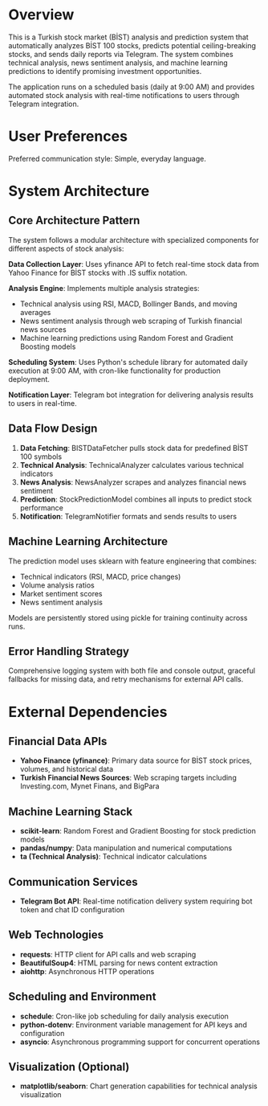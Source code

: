 # Overview

This is a Turkish stock market (BİST) analysis and prediction system that automatically analyzes BİST 100 stocks, predicts potential ceiling-breaking stocks, and sends daily reports via Telegram. The system combines technical analysis, news sentiment analysis, and machine learning predictions to identify promising investment opportunities.

The application runs on a scheduled basis (daily at 9:00 AM) and provides automated stock analysis with real-time notifications to users through Telegram integration.

# User Preferences

Preferred communication style: Simple, everyday language.

# System Architecture

## Core Architecture Pattern
The system follows a modular architecture with specialized components for different aspects of stock analysis:

**Data Collection Layer**: Uses yfinance API to fetch real-time stock data from Yahoo Finance for BİST stocks with .IS suffix notation.

**Analysis Engine**: Implements multiple analysis strategies:
- Technical analysis using RSI, MACD, Bollinger Bands, and moving averages
- News sentiment analysis through web scraping of Turkish financial news sources
- Machine learning predictions using Random Forest and Gradient Boosting models

**Scheduling System**: Uses Python's schedule library for automated daily execution at 9:00 AM, with cron-like functionality for production deployment.

**Notification Layer**: Telegram bot integration for delivering analysis results to users in real-time.

## Data Flow Design
1. **Data Fetching**: BISTDataFetcher pulls stock data for predefined BİST 100 symbols
2. **Technical Analysis**: TechnicalAnalyzer calculates various technical indicators
3. **News Analysis**: NewsAnalyzer scrapes and analyzes financial news sentiment
4. **Prediction**: StockPredictionModel combines all inputs to predict stock performance
5. **Notification**: TelegramNotifier formats and sends results to users

## Machine Learning Architecture
The prediction model uses sklearn with feature engineering that combines:
- Technical indicators (RSI, MACD, price changes)
- Volume analysis ratios
- Market sentiment scores
- News sentiment analysis

Models are persistently stored using pickle for training continuity across runs.

## Error Handling Strategy
Comprehensive logging system with both file and console output, graceful fallbacks for missing data, and retry mechanisms for external API calls.

# External Dependencies

## Financial Data APIs
- **Yahoo Finance (yfinance)**: Primary data source for BİST stock prices, volumes, and historical data
- **Turkish Financial News Sources**: Web scraping targets including Investing.com, Mynet Finans, and BigPara

## Machine Learning Stack
- **scikit-learn**: Random Forest and Gradient Boosting for stock prediction models
- **pandas/numpy**: Data manipulation and numerical computations
- **ta (Technical Analysis)**: Technical indicator calculations

## Communication Services
- **Telegram Bot API**: Real-time notification delivery system requiring bot token and chat ID configuration

## Web Technologies
- **requests**: HTTP client for API calls and web scraping
- **BeautifulSoup4**: HTML parsing for news content extraction
- **aiohttp**: Asynchronous HTTP operations

## Scheduling and Environment
- **schedule**: Cron-like job scheduling for daily analysis execution
- **python-dotenv**: Environment variable management for API keys and configuration
- **asyncio**: Asynchronous programming support for concurrent operations

## Visualization (Optional)
- **matplotlib/seaborn**: Chart generation capabilities for technical analysis visualization